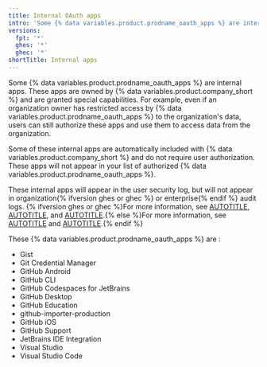 ```yaml
---
title: Internal OAuth apps
intro: 'Some {% data variables.product.prodname_oauth_apps %} are internal apps, owned by {% data variables.product.company_short %}, that are granted special capabilities.'
versions:
  fpt: '*'
  ghes: '*'
  ghec: '*'
shortTitle: Internal apps
---
```


Some {% data variables.product.prodname_oauth_apps %} are internal apps. These apps are owned by {% data variables.product.company_short %} and are granted special capabilities. For example, even if an organization owner has restricted access by {% data variables.product.prodname_oauth_apps %} to the organization's data, users can still authorize these apps and use them to access data from the organization.

Some of these internal apps are automatically included with {% data variables.product.company_short %} and do not require user authorization. These apps will not appear in your list of authorized {% data variables.product.prodname_oauth_apps %}.

These internal apps will appear in the user security log, but will not appear in organization{% ifversion ghes or ghec %} or enterprise{% endif %} audit logs. {% ifversion ghes or ghec %}For more information, see [AUTOTITLE](/authentication/keeping-your-account-and-data-secure/reviewing-your-security-log), [AUTOTITLE](/organizations/keeping-your-organization-secure/managing-security-settings-for-your-organization/reviewing-the-audit-log-for-your-organization), and [AUTOTITLE](/admin/monitoring-activity-in-your-enterprise/reviewing-audit-logs-for-your-enterprise/about-the-audit-log-for-your-enterprise).{% else %}For more information, see [AUTOTITLE](/authentication/keeping-your-account-and-data-secure/reviewing-your-security-log) and [AUTOTITLE](/organizations/keeping-your-organization-secure/managing-security-settings-for-your-organization/reviewing-the-audit-log-for-your-organization).{% endif %}

These {% data variables.product.prodname_oauth_apps %} are :

* Gist
* Git Credential Manager
* GitHub Android
* GitHub CLI
* GitHub Codespaces for JetBrains
* GitHub Desktop
* GitHub Education
* github-importer-production <!-- markdownlint-disable-line GHD034 -->
* GitHub iOS
* GitHub Support
* JetBrains IDE Integration
* Visual Studio
* Visual Studio Code
